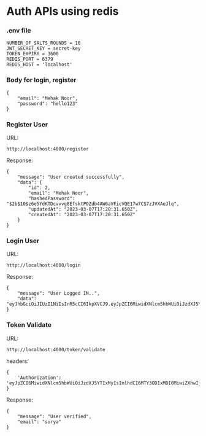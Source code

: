 # Auth APIs using redis

### .env file

```
NUMBER_OF_SALTS_ROUNDS = 10
JWT_SECRET_KEY = secret-key
TOKEN_EXPIRY = 3600
REDIS_PORT = 6379
REDIS_HOST = 'localhost'
```

### Body for login, register
```
{
    "email": "Mehak Noor",
    "password": "hello123"
}
```

### Register User
URL: 
```
http://localhost:4000/register
```
Response:
```
{
    "message": "User created successfully",
    "data": {
        "id": 2,
        "email": "Mehak Noor",
        "hashedPassword": "$2b$10$z6e5YdKTDcvvvg8EfsktPOZdb4AW6aVFicVQE17w7CS7zJVXAeJlq",
        "updatedAt": "2023-03-07T17:20:31.650Z",
        "createdAt": "2023-03-07T17:20:31.650Z"
    }
}
```

### Login User
URL: 
```
http://localhost:4000/login
```
Response:
```
{
    "message": "User Logged IN..",
    "data": "eyJhbGciOiJIUzI1NiIsInR5cCI6IkpXVCJ9.eyJpZCI6MiwidXNlcm5hbWUiOiJzdXJ5YTIxMyIsImlhdCI6MTY3ODIxMDI0MiwiZXhwIjoxNjc4MjEzODQyfQ.OA1geg8hfMVoDa1M2lVkfuj0wA3gGBZASPi5Tgc7i44"
}
```

### Token Validate
URL:
```
http://localhost:4000/token/validate
```

headers:
```
{
    'Authorization': 'eyJpZCI6MiwidXNlcm5hbWUiOiJzdXJ5YTIxMyIsImlhdCI6MTY3ODIxMDI0MiwiZXhwIjoxNjc4MjEzODQyfQ'
}
```

Response:
```
{
    "message": "User verified",
    "email": "surya"
}
```
